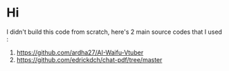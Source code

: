 # Hi
I didn't build this code from scratch, here's 2 main source codes that I used :
1. https://github.com/ardha27/AI-Waifu-Vtuber
2. https://github.com/edrickdch/chat-pdf/tree/master
